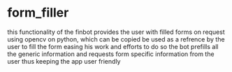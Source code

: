 # form_filler
this functionality of the finbot provides the user with filled forms on request using opencv on python, which can be copied be used as a refrence by the user to fill the form easing his work and efforts to do so
the bot prefills all the generic information and requests form specific information from the user thus keeping the app user friendly 
